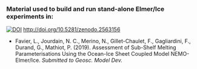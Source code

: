 ### Material used to build and run stand-alone Elmer/Ice experiments in:

[![DOI](https://zenodo.org/badge/170340487.svg)](https://zenodo.org/badge/latestdoi/170340487) http://doi.org/10.5281/zenodo.2563156

* Favier, L., Jourdain, N. C., Merino, N., Gillet-Chaulet, F., Gagliardini, F., Durand, G., Mathiot, P. (2019). Assessment of Sub-Shelf Melting Parameterisations Using the Ocean-Ice Sheet Coupled Model NEMO-Elmer/Ice. _Submitted to Geosc. Model Dev._
